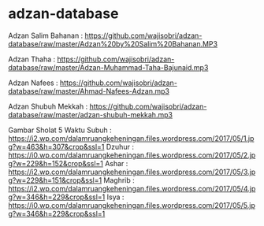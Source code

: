 # adzan-database

Adzan Salim Bahanan : https://github.com/wajisobri/adzan-database/raw/master/Adzan%20by%20Salim%20Bahanan.MP3

Adzan Thaha : https://github.com/wajisobri/adzan-database/raw/master/Adzan-Muhammad-Taha-Bajunaid.mp3

Adzan Nafees : https://github.com/wajisobri/adzan-database/raw/master/Ahmad-Nafees-Adzan.mp3

Adzan Shubuh Mekkah : https://github.com/wajisobri/adzan-database/raw/master/adzan-shubuh-mekkah.mp3

Gambar Sholat 5 Waktu
Subuh : https://i2.wp.com/dalamruangkeheningan.files.wordpress.com/2017/05/1.jpg?w=463&h=307&crop&ssl=1
Dzuhur : https://i0.wp.com/dalamruangkeheningan.files.wordpress.com/2017/05/2.jpg?w=229&h=152&crop&ssl=1
Ashar : https://i2.wp.com/dalamruangkeheningan.files.wordpress.com/2017/05/3.jpg?w=229&h=151&crop&ssl=1
Maghrib : https://i2.wp.com/dalamruangkeheningan.files.wordpress.com/2017/05/4.jpg?w=346&h=229&crop&ssl=1
Isya : https://i0.wp.com/dalamruangkeheningan.files.wordpress.com/2017/05/5.jpg?w=346&h=229&crop&ssl=1
